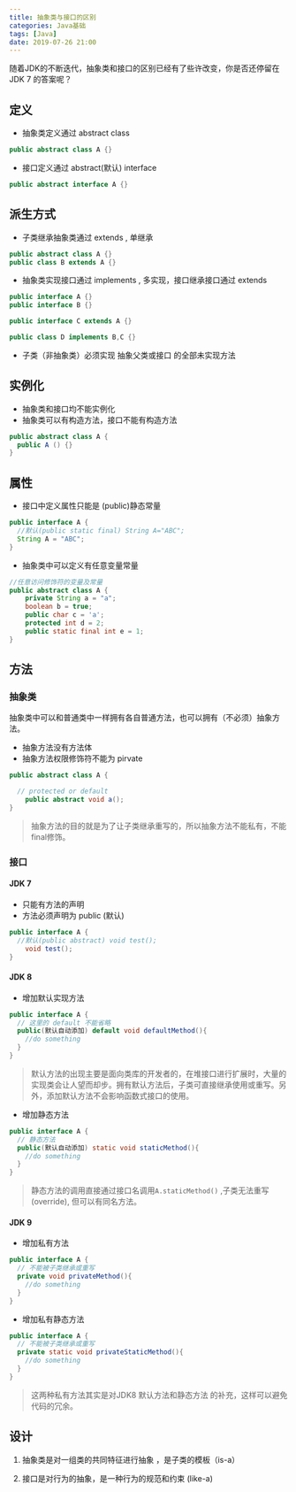 ```yaml
---
title: 抽象类与接口的区别
categories: Java基础
tags: [Java]
date: 2019-07-26 21:00
---
```


随着JDK的不断迭代，抽象类和接口的区别已经有了些许改变，你是否还停留在JDK 7 的答案呢？

<!-- more -->

##  定义

- 抽象类定义通过 abstract class

```java
public abstract class A {}
```

- 接口定义通过 abstract(默认) interface

```java
public abstract interface A {}
```



## 派生方式

- 子类继承抽象类通过 extends , 单继承

```java
public abstract class A {}
public class B extends A {}
```



- 抽象类实现接口通过 implements , 多实现，接口继承接口通过 extends

```java
public interface A {}
public interface B {}

public interface C extends A {}

public class D implements B,C {}
```

- 子类（非抽象类）必须实现 抽象父类或接口 的全部未实现方法



## 实例化

- 抽象类和接口均不能实例化
- 抽象类可以有构造方法，接口不能有构造方法

```java
public abstract class A {
  public A () {}
}
```



## 属性

- 接口中定义属性只能是 (public)静态常量

```java
public interface A {
  //默认(public static final) String A="ABC";
  String A = "ABC";
}
```


- 抽象类中可以定义有任意变量常量

```java
//任意访问修饰符的变量及常量
public abstract class A {
    private String a = "a";
    boolean b = true;
    public char c = 'a';
    protected int d = 2;
    public static final int e = 1;
}
```



## 方法

### 抽象类

抽象类中可以和普通类中一样拥有各自普通方法，也可以拥有（不必须）抽象方法。

- 抽象方法没有方法体
- 抽象方法权限修饰符不能为 pirvate

```java
public abstract class A {

  // protected or default
    public abstract void a();
}
```
> 抽象方法的目的就是为了让子类继承重写的，所以抽象方法不能私有，不能final修饰。


### 接口

#### JDK 7

- 只能有方法的声明
- 方法必须声明为 public (默认)

```java
public interface A {
  //默认(public abstract) void test();
    void test();
}
```



#### JDK 8

- 增加默认实现方法

```java
public interface A {
  // 这里的 default 不能省略
  public(默认自动添加) default void defaultMethod(){
    //do something
  } 
}
```

> 默认方法的出现主要是面向类库的开发者的，在堆接口进行扩展时，大量的实现类会让人望而却步。拥有默认方法后，子类可直接继承使用或重写。另外，添加默认方法不会影响函数式接口的使用。



- 增加静态方法

```java
public interface A {
  // 静态方法
  public(默认自动添加) static void staticMethod(){
    //do something
  }
}
```

> 静态方法的调用直接通过接口名调用`A.staticMethod()` ,子类无法重写(override), 但可以有同名方法。



#### JDK 9 

- 增加私有方法

```java
public interface A {
  // 不能被子类继承或重写
  private void privateMethod(){
    //do something
  } 
}
```

- 增加私有静态方法

```java
public interface A {
  // 不能被子类继承或重写
  private static void privateStaticMethod(){
    //do something
  } 
}
```

> 这两种私有方法其实是对JDK8 默认方法和静态方法 的补充，这样可以避免代码的冗余。



## 设计

1. 抽象类是对一组类的共同特征进行抽象 ，是子类的模板（is-a）

2. 接口是对行为的抽象，是一种行为的规范和约束 (like-a)